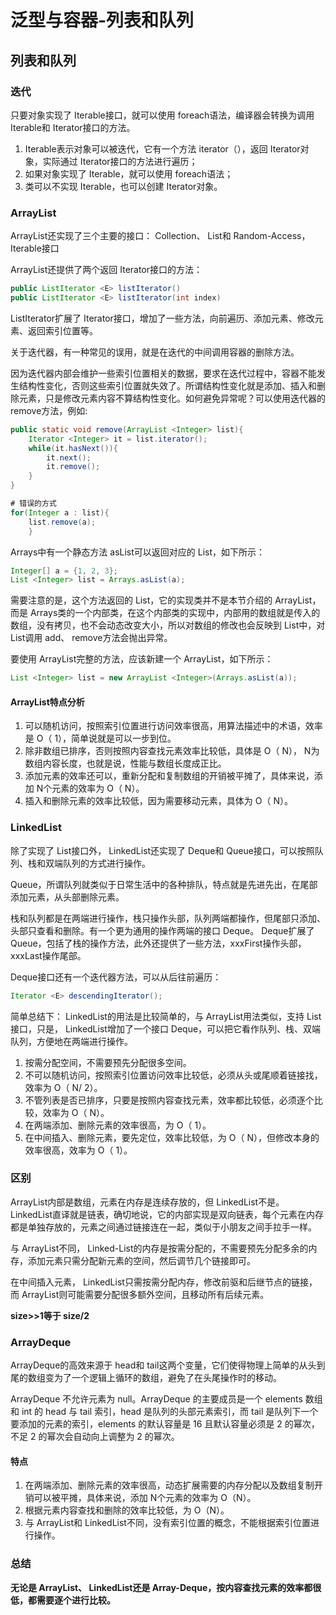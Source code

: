 # 泛型与容器-列表和队列
## 列表和队列
### 迭代
只要对象实现了 Iterable接口，就可以使用 foreach语法，编译器会转换为调用 Iterable和 Iterator接口的方法。

1. Iterable表示对象可以被迭代，它有一个方法 iterator（），返回 Iterator对象，实际通过 Iterator接口的方法进行遍历；
2. 如果对象实现了 Iterable，就可以使用 foreach语法；
3. 类可以不实现 Iterable，也可以创建 Iterator对象。

### ArrayList
ArrayList还实现了三个主要的接口： Collection、 List和 Random-Access，Iterable接口

ArrayList还提供了两个返回 Iterator接口的方法：
``` Java
public ListIterator <E> listIterator() 
public ListIterator <E> listIterator(int index)
```
ListIterator扩展了 Iterator接口，增加了一些方法，向前遍历、添加元素、修改元素、返回索引位置等。

关于迭代器，有一种常见的误用，就是在迭代的中间调用容器的删除方法。

因为迭代器内部会维护一些索引位置相关的数据，要求在迭代过程中，容器不能发生结构性变化，否则这些索引位置就失效了。所谓结构性变化就是添加、插入和删除元素，只是修改元素内容不算结构性变化。如何避免异常呢？可以使用迭代器的 remove方法，例如:
``` Java
public static void remove(ArrayList <Integer> list){ 
	Iterator <Integer> it = list.iterator(); 
	while(it.hasNext()){
		it.next();
		it.remove(); 
	} 
}

# 错误的方式
for(Integer a : list){ 
	list.remove(a);
	}
```

Arrays中有一个静态方法 asList可以返回对应的 List，如下所示：
``` Java
Integer[] a = {1, 2, 3}; 
List <Integer> list = Arrays.asList(a);
```

需要注意的是，这个方法返回的 List，它的实现类并不是本节介绍的 ArrayList，而是 Arrays类的一个内部类，在这个内部类的实现中，内部用的数组就是传入的数组，没有拷贝，也不会动态改变大小，所以对数组的修改也会反映到 List中，对 List调用 add、 remove方法会抛出异常。

要使用 ArrayList完整的方法，应该新建一个 ArrayList，如下所示：
``` Java
List <Integer> list = new ArrayList <Integer>(Arrays.asList(a));
```

#### ArrayList特点分析
1. 可以随机访问，按照索引位置进行访问效率很高，用算法描述中的术语，效率是 O（ 1），简单说就是可以一步到位。 
2. 除非数组已排序，否则按照内容查找元素效率比较低，具体是 O（ N）， N为数组内容长度，也就是说，性能与数组长度成正比。 
3. 添加元素的效率还可以，重新分配和复制数组的开销被平摊了，具体来说，添加 N个元素的效率为 O（ N）。
4. 插入和删除元素的效率比较低，因为需要移动元素，具体为 O（ N）。

### LinkedList
除了实现了 List接口外， LinkedList还实现了 Deque和 Queue接口，可以按照队列、栈和双端队列的方式进行操作。

Queue，所谓队列就类似于日常生活中的各种排队，特点就是先进先出，在尾部添加元素，从头部删除元素。

栈和队列都是在两端进行操作，栈只操作头部，队列两端都操作，但尾部只添加、头部只查看和删除。有一个更为通用的操作两端的接口 Deque。 Deque扩展了 Queue，包括了栈的操作方法，此外还提供了一些方法，xxxFirst操作头部， xxxLast操作尾部。

Deque接口还有一个迭代器方法，可以从后往前遍历：
``` Java
Iterator <E> descendingIterator();
```

简单总结下： LinkedList的用法是比较简单的，与 ArrayList用法类似，支持 List接口，只是， LinkedList增加了一个接口 Deque，可以把它看作队列、栈、双端队列，方便地在两端进行操作。

1. 按需分配空间，不需要预先分配很多空间。
2. 不可以随机访问，按照索引位置访问效率比较低，必须从头或尾顺着链接找，效率为 O（ N/ 2）。
3. 不管列表是否已排序，只要是按照内容查找元素，效率都比较低，必须逐个比较，效率为 O（ N）。
4. 在两端添加、删除元素的效率很高，为 O（ 1）。
5. 在中间插入、删除元素，要先定位，效率比较低，为 O（ N），但修改本身的效率很高，效率为 O（ 1）。

### 区别
ArrayList内部是数组，元素在内存是连续存放的，但 LinkedList不是。 LinkedList直译就是链表，确切地说，它的内部实现是双向链表，每个元素在内存都是单独存放的，元素之间通过链接连在一起，类似于小朋友之间手拉手一样。

与 ArrayList不同， Linked-List的内存是按需分配的，不需要预先分配多余的内存，添加元素只需分配新元素的空间，然后调节几个链接即可。

在中间插入元素， LinkedList只需按需分配内存，修改前驱和后继节点的链接，而 ArrayList则可能需要分配很多额外空间，且移动所有后续元素。

**size>>1等于 size/2**

### ArrayDeque
ArrayDeque的高效来源于 head和 tail这两个变量，它们使得物理上简单的从头到尾的数组变为了一个逻辑上循环的数组，避免了在头尾操作时的移动。

ArrayDeque  不允许元素为 null。ArrayDeque 的主要成员是一个 elements 数组和 int 的 head 与 tail 索引，head 是队列的头部元素索引，而 tail 是队列下一个要添加的元素的索引，elements 的默认容量是 16 且默认容量必须是 2 的幂次，不足 2 的幂次会自动向上调整为 2 的幂次。

#### 特点
1. 在两端添加、删除元素的效率很高，动态扩展需要的内存分配以及数组复制开销可以被平摊，具体来说，添加 N个元素的效率为 O（N）。
2. 根据元素内容查找和删除的效率比较低，为 O（N）。
3. 与 ArrayList和 LinkedList不同，没有索引位置的概念，不能根据索引位置进行操作。

### 总结
**无论是 ArrayList、 LinkedList还是 Array-Deque，按内容查找元素的效率都很低，都需要逐个进行比较。**
